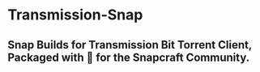 # Transmission-Snap
## Snap Builds for Transmission Bit Torrent Client, Packaged with 💖 for the Snapcraft Community.
